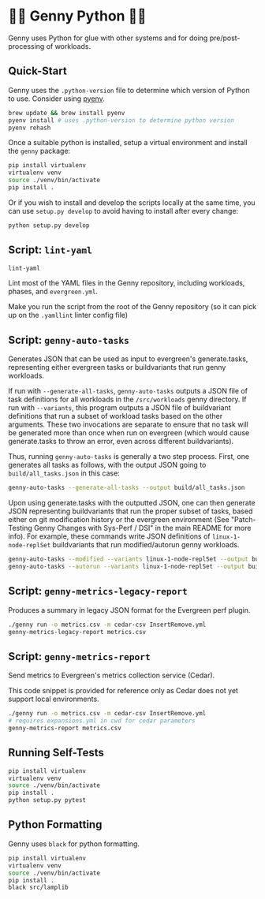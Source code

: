 🧞🐍 Genny Python  🧞🐍
========================

Genny uses Python for glue with other systems and for
doing pre/post-processing of workloads.

Quick-Start
-----------

Genny uses the `.python-version` file to determine
which version of Python to use. Consider using
[pyenv](https://github.com/pyenv/pyenv).

```sh
brew update && brew install pyenv
pyenv install # uses .python-version to determine python version
pyenv rehash
```

Once a suitable python is installed, setup a virtual
environment and install the `genny` package:

```sh
pip install virtualenv
virtualenv venv
source ./venv/bin/activate
pip install .
```

Or if you wish to install and develop the scripts locally at the same time,
you can use `setup.py develop` to avoid having to install after every change:

```sh
python setup.py develop
```


Script: `lint-yaml`
---------------------

```sh
lint-yaml
```

Lint most of the YAML files in the Genny repository,
including workloads, phases, and `evergreen.yml`.

Make you run the script from the root of the Genny repository
(so it can pick up on the `.yamllint` linter config file)


Script: `genny-auto-tasks`
---------------------------------

Generates JSON that can be used as input to evergreen's generate.tasks,
representing either evergreen tasks or buildvariants that run genny workloads.

If run with `--generate-all-tasks`, `genny-auto-tasks` outputs a JSON file 
of task definitions for all workloads in the `/src/workloads` genny directory.
If run with `--variants`, this program outputs a JSON file of buildvariant
definitions that run a subset of workload tasks based on the other arguments.
These two invocations are separate to ensure that no task will be generated more
than once when run on evergreen (which would cause generate.tasks to throw an
error, even across different buildvariants).

Thus, running `genny-auto-tasks` is generally a two step process. First, one
generates all tasks as follows, with the output JSON going to `build/all_tasks.json`
in this case:

```sh
genny-auto-tasks --generate-all-tasks --output build/all_tasks.json
```

Upon using generate.tasks with the outputted JSON, one can then generate JSON
representing buildvariants that run the proper subset of tasks, based either
on git modification history or the evergreen environment (See "Patch-Testing
Genny Changes with Sys-Perf / DSI" in the main README for more info). For example,
these commands write JSON definitions of `linux-1-node-replSet` buildvariants
that run modified/autorun genny workloads.

```sh
genny-auto-tasks --modified --variants linux-1-node-replSet --output build/variants.json
genny-auto-tasks --autorun --variants linux-1-node-replSet --output build/variants.json
```


Script: `genny-metrics-legacy-report`
---------------------------------

Produces a summary in legacy JSON format for the Evergreen perf plugin.

```sh
./genny run -o metrics.csv -m cedar-csv InsertRemove.yml
genny-metrics-legacy-report metrics.csv
```


Script: `genny-metrics-report`
---------------------------------

Send metrics to Evergreen's metrics collection service (Cedar).

This code snippet is provided for reference only as Cedar does
not yet support local environments.

```sh
./genny run -o metrics.csv -m cedar-csv InsertRemove.yml
# requires expansions.yml in cwd for cedar parameters
genny-metrics-report metrics.csv
```


Running Self-Tests
------------------

```sh
pip install virtualenv
virtualenv venv
source ./venv/bin/activate
pip install .
python setup.py pytest
```

Python Formatting
-----------------

Genny uses `black` for python formatting.

```sh
pip install virtualenv
virtualenv venv
source ./venv/bin/activate
pip install .
black src/lamplib
```

